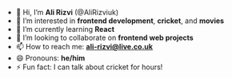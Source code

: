 - 👋 Hi, I’m **Ali Rizvi** (@AliRizviuk)
- 👀 I’m interested in **frontend development**, **cricket**, and **movies**
- 🌱 I’m currently learning **React**
- 💞️ I’m looking to collaborate on **frontend web projects**
- 📫 How to reach me: **ali-rizvi@live.co.uk**
- 😄 Pronouns: **he/him**
- ⚡ Fun fact: I can talk about cricket for hours!
<!---
AliRizviuk/AliRizviuk is a ✨ special ✨ repository because its `README.md` (this file) appears on your GitHub profile.
You can click the Preview link to take a look at your changes.
--->
